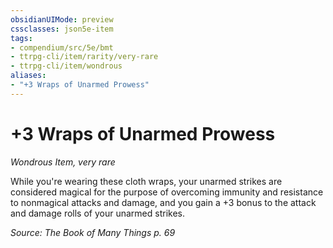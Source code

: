 ```yaml
---
obsidianUIMode: preview
cssclasses: json5e-item
tags:
- compendium/src/5e/bmt
- ttrpg-cli/item/rarity/very-rare
- ttrpg-cli/item/wondrous
aliases: 
- "+3 Wraps of Unarmed Prowess"
---
```

# +3 Wraps of Unarmed Prowess
*Wondrous Item, very rare*  


While you're wearing these cloth wraps, your unarmed strikes are considered magical for the purpose of overcoming immunity and resistance to nonmagical attacks and damage, and you gain a +3 bonus to the attack and damage rolls of your unarmed strikes.

*Source: The Book of Many Things p. 69*